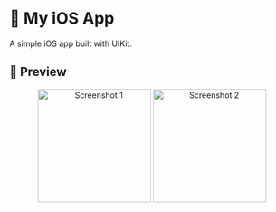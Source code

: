 # 🚀 My iOS App

A simple iOS app built with UIKit.

## 📱 Preview

<p align="center">
  <img src="Assets/Image1.png" alt="Screenshot 1" width="200"/>
  <img src="Assets/Image2.png" alt="Screenshot 2" width="200"/>
</p>

